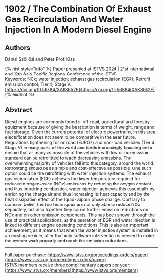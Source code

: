 # 1902 / The Combination Of Exhaust Gas Recirculation And Water Injection In A Modern Diesel Engine

## Authors
Dániel Szőllősi and Peter Prof. Kiss

{% hint style="info" %}
Paper presented at ISTVS 2024 | 21st International and 12th Asia-Pacific Regional Conference of the ISTVS  
Keywords: NOx; water injection; exhaust gas recirculation (EGR); Retrofit emission control; Tier 4; Stage V.  
[https://doi.org/10.56884/XAK8652F](https://doi.org/10.56884/XAK8652F)  
{% endhint %}

## Abstract
Diesel engines are commonly found in off-road, agricultural and forestry equipment because of giving the best option in terms of weight, range and fuel storage. Given the current potential of electric powertrains, in this area, electrification does not seem to be competitive in the near future. Regulations tighthening for on road (EURO7) and non-road vehicles (Tier 4, Stage V) in many parts of the world and tends increasingly focusing on to ensure that as many as possible of the vehicles with low or no emission standard can be retrofitted to reach decreasing emissions. The overwhelming majority of vehicles fall into this category, around the world. Retrofitting should be as simple and cost-effective as possible. One such option could be the retrofitting with water injection systems. The exhaust gas recirculation (EGR) achieves the lower temperature required for reduced nitrogen-oxide (NOx) emissions by reducing the oxygen content and thus impairing combustion, water injection achieves this essentially by enriching the charge air and thus increasing its heat capacity and by the heat dissipation effect of the liquid-vapour phase change. Contrary to common belief, the two techniques are not only able to reduce NOx separately, but also together they cause further emission reductions on NOx and on other emission components. This has been shown through the use of practical applications, as the operation of EGR and water injection is linked to different engine operating conditions. This is also an important achievement, as it means that when the water injection system is installed in an existing vehicle, after that only software intervention is needed to make the system work properly and reach the emission reductions.

-----  
Full paper purchase: [https://www.istvs.org/proceedings-orders/paper](https://www.istvs.org/proceedings-orders/paper)  
ISTVS members receive three complimentary papers per year: [https://www.istvs.org/members](https://www.istvs.org/members)
